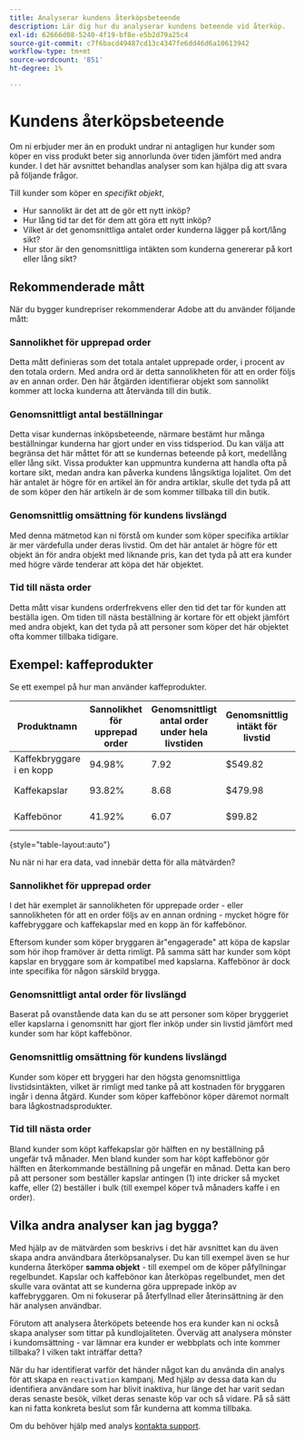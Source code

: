 ```yaml
---
title: Analyserar kundens återköpsbeteende
description: Lär dig hur du analyserar kundens beteende vid återköp.
exl-id: 62666d08-5240-4f19-bf8e-e5b2d79a25c4
source-git-commit: c7f6bacd49487cd13c4347fe6dd46d6a10613942
workflow-type: tm+mt
source-wordcount: '851'
ht-degree: 1%

---
```


# Kundens återköpsbeteende

Om ni erbjuder mer än en produkt undrar ni antagligen hur kunder som köper en viss produkt beter sig annorlunda över tiden jämfört med andra kunder. I det här avsnittet behandlas analyser som kan hjälpa dig att svara på följande frågor.

Till kunder som köper en *specifikt objekt*,

* Hur sannolikt är det att de gör ett nytt inköp?
* Hur lång tid tar det för dem att göra ett nytt inköp?
* Vilket är det genomsnittliga antalet order kunderna lägger på kort/lång sikt?
* Hur stor är den genomsnittliga intäkten som kunderna genererar på kort eller lång sikt?

## Rekommenderade mått

När du bygger kundrepriser rekommenderar Adobe att du använder följande mått:

### Sannolikhet för upprepad order

Detta mått definieras som det totala antalet upprepade order, i procent av den totala ordern. Med andra ord är detta sannolikheten för att en order följs av en annan order. Den här åtgärden identifierar objekt som sannolikt kommer att locka kunderna att återvända till din butik.

### Genomsnittligt antal beställningar

Detta visar kundernas inköpsbeteende, närmare bestämt hur många beställningar kunderna har gjort under en viss tidsperiod. Du kan välja att begränsa det här måttet för att se kundernas beteende på kort, medellång eller lång sikt. Vissa produkter kan uppmuntra kunderna att handla ofta på kortare sikt, medan andra kan påverka kundens långsiktiga lojalitet. Om det här antalet är högre för en artikel än för andra artiklar, skulle det tyda på att de som köper den här artikeln är de som kommer tillbaka till din butik.

### Genomsnittlig omsättning för kundens livslängd

Med denna mätmetod kan ni förstå om kunder som köper specifika artiklar är mer värdefulla under deras livstid. Om det här antalet är högre för ett objekt än för andra objekt med liknande pris, kan det tyda på att era kunder med högre värde tenderar att köpa det här objektet.

### Tid till nästa order

Detta mått visar kundens orderfrekvens eller den tid det tar för kunden att beställa igen. Om tiden till nästa beställning är kortare för ett objekt jämfört med andra objekt, kan det tyda på att personer som köper det här objektet ofta kommer tillbaka tidigare.

## Exempel: kaffeprodukter

Se ett exempel på hur man använder kaffeprodukter.

| **Produktnamn** | **Sannolikhet för upprepad order** | **Genomsnittligt antal order under hela livstiden** | **Genomsnittlig intäkt för livstid** | **Mediantid till nästa order** |
|-----|-----|-----|-----|-----|
| Kaffekbryggare i en kopp | 94.98% | 7.92 | $549.82 | 57.01 dagar |
| Kaffekapslar | 93.82% | 8.68 | $479.98 | 63.48 dagar |
| Kaffebönor | 41.92% | 6.07 | $99.82 | 27.31 dagar |

{style="table-layout:auto"}

Nu när ni har era data, vad innebär detta för alla mätvärden?

### Sannolikhet för upprepad order

I det här exemplet är sannolikheten för upprepade order - eller sannolikheten för att en order följs av en annan ordning - mycket högre för kaffebryggare och kaffekapslar med en kopp än för kaffebönor.

Eftersom kunder som köper bryggaren är&quot;engagerade&quot; att köpa de kapslar som hör ihop framöver är detta rimligt. På samma sätt har kunder som köpt kapslar en bryggare som är kompatibel med kapslarna. Kaffebönor är dock inte specifika för någon särskild brygga.

### Genomsnittligt antal order för livslängd

Baserat på ovanstående data kan du se att personer som köper bryggeriet eller kapslarna i genomsnitt har gjort fler inköp under sin livstid jämfört med kunder som har köpt kaffebönor.

### Genomsnittlig omsättning för kundens livslängd

Kunder som köper ett bryggeri har den högsta genomsnittliga livstidsintäkten, vilket är rimligt med tanke på att kostnaden för bryggaren ingår i denna åtgärd. Kunder som köper kaffebönor köper däremot normalt bara lågkostnadsprodukter.

### Tid till nästa order

Bland kunder som köpt kaffekapslar gör hälften en ny beställning på ungefär två månader. Men bland kunder som har köpt kaffebönor gör hälften en återkommande beställning på ungefär en månad. Detta kan bero på att personer som beställer kapslar antingen (1) inte dricker så mycket kaffe, eller (2) beställer i bulk (till exempel köper två månaders kaffe i en order).

## Vilka andra analyser kan jag bygga?

Med hjälp av de mätvärden som beskrivs i det här avsnittet kan du även skapa andra användbara återköpsanalyser. Du kan till exempel även se hur kunderna återköper **samma objekt** - till exempel om de köper påfyllningar regelbundet. Kapslar och kaffebönor kan återköpas regelbundet, men det skulle vara oväntat att se kunderna göra upprepade inköp av kaffebryggaren. Om ni fokuserar på återfyllnad eller återinsättning är den här analysen användbar.

Förutom att analysera återköpets beteende hos era kunder kan ni också skapa analyser som tittar på kundlojaliteten. Överväg att analysera mönster i kundomsättning - var lämnar era kunder er webbplats och inte kommer tillbaka? I vilken takt inträffar detta?

När du har identifierat varför det händer något kan du använda din analys för att skapa en `reactivation` kampanj. Med hjälp av dessa data kan du identifiera användare som har blivit inaktiva, hur länge det har varit sedan deras senaste besök, vilket deras senaste köp var och så vidare. På så sätt kan ni fatta konkreta beslut som får kunderna att komma tillbaka.

Om du behöver hjälp med analys [kontakta support](https://experienceleague.adobe.com/docs/commerce-knowledge-base/kb/troubleshooting/miscellaneous/mbi-service-policies.html).
